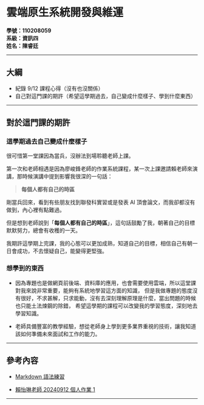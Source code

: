 # 雲端原生系統開發與維運 

**學號：110208059**  
**系級：資訊四**  
**姓名：陳睿廷**

---

## 大綱

- 紀錄 9/12 課程心得（沒有也沒關係）
- 自己對這門課的期許（希望這學期過去，自己變成什麼樣子、學到什麼東西）

---

## 對於這門課的期許

### 這學期過去自己變成什麼樣子

很可惜第一堂課因為當兵，沒辦法到場聆聽老師上課。

第一次和老師相遇是因為廖峻鋒老師的作業系統課程，某一次上課邀請賴老師來演講，那時候演講中提到影響我很深的一句話：


> **每個人都有自己的時區**

剛當兵回來，看到有些朋友找到聯發科實習或是發表 AI 頂會論文，而我卻都沒有做到，內心裡有點難過。

但是想到老師說到「**每個人都有自己的時區**」，這句話鼓勵了我，朝著自己的目標默默努力，總會有收穫的一天。

我期許這學期上完課，我的心態可以更加成熟，知道自己的目標，相信自己有朝一日會成功，不去懷疑自己，能變得更堅強。

### 想學到的東西

- 因為專題也是做網頁前後端、資料庫的應用，也會需要使用雲端，所以這堂課對我來說非常重要，能夠有系統地學習這方面的知識，
但是我做專題的態度沒有很好，不求甚解，只求能動，沒有去深刻理解原理是什麼，當出問題的時候也只能土法煉鋼的除錯，
希望這學期的課程可以改變我的學習態度，深刻地去學習知識。

- 老師具備豐富的教學經驗，想從老師身上學到更多業界重視的技術，讓我知道該如何準備未來面試和工作的能力。

---

## 參考內容

- [Markdown 語法練習](https://sam.webspace.tw/2020/01/10/Markdown%20%E5%B8%B8%E7%94%A8%E8%AA%9E%E6%B3%95%E6%95%B4%E7%90%86/)

- [賴怡琳老師 20240912 個人作業 1](https://lightda-tw.notion.site/20240912-W01-1-3e6313f8703846fd99d59d78aff03d27)

---
